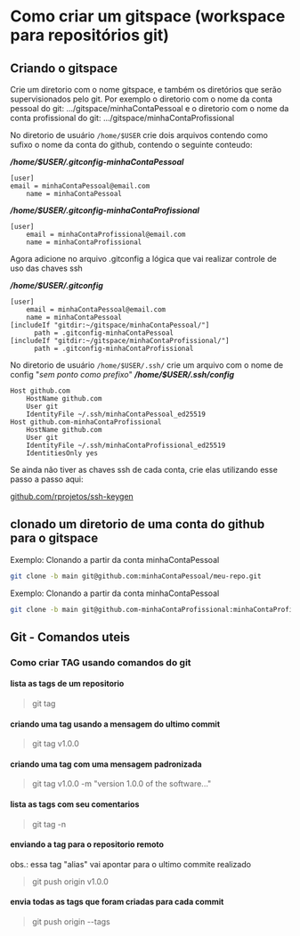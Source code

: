 # Como criar um gitspace (workspace para repositórios git)
## Criando o gitspace
Crie um diretorio com o nome gitspace, e também os diretórios
que serão supervisionados pelo git.
Por exemplo o diretorio com o nome da conta pessoal do git:
.../gitspace/minhaContaPessoal
e o diretorio com o nome da conta profissional do git:
.../gitspace/minhaContaProfissional

No diretorio de usuário `/home/$USER` crie dois arquivos
contendo como sufixo o nome da conta do github,
contendo o seguinte conteudo:

***/home/$USER/.gitconfig-minhaContaPessoal***

```
[user]
email = minhaContaPessoal@email.com
    name = minhaContaPessoal
```

***/home/$USER/.gitconfig-minhaContaProfissional***
```
[user]
    email = minhaContaProfissional@email.com
    name = minhaContaProfissional
```
Agora adicione no arquivo .gitconfig a lógica que vai
realizar controle de uso das chaves ssh

***/home/$USER/.gitconfig***
```
[user]
    email = minhaContaPessoal@email.com
    name = minhaContaPessoal
[includeIf "gitdir:~/gitspace/minhaContaPessoal/"]
	  path = .gitconfig-minhaContaPessoal
[includeIf "gitdir:~/gitspace/minhaContaProfissional/"]
	  path = .gitconfig-minhaContaProfissional
```

No diretorio de usuário `/home/$USER/.ssh/` crie um arquivo com
o nome de config "*sem ponto como prefixo*"
***/home/$USER/.ssh/config*** 
```
Host github.com
    HostName github.com
    User git
    IdentityFile ~/.ssh/minhaContaPessoal_ed25519
Host github.com-minhaContaProfissional
    HostName github.com
    User git
    IdentityFile ~/.ssh/minhaContaProfissional_ed25519
    IdentitiesOnly yes
```

Se ainda não tiver as chaves ssh de cada conta, crie 
elas utilizando esse passo a passo aqui:

[github.com/rprojetos/ssh-keygen](https://github.com/rprojetos/ssh-keygen)

## clonado um diretorio de uma conta do github para o gitspace
Exemplo: Clonando a partir da conta minhaContaPessoal
```sh
git clone -b main git@github.com:minhaContaPessoal/meu-repo.git
```

Exemplo: Clonando a partir da conta minhaContaPessoal
```sh
git clone -b main git@github.com-minhaContaProfissional:minhaContaProfissional/meu-repo.git
```


## Git - Comandos uteis
### Como criar TAG usando comandos do git
#### lista as tags de um repositorio
> git tag
#### criando uma tag usando a mensagem do ultimo commit
> git tag v1.0.0
#### criando uma tag com uma mensagem padronizada
> git tag v1.0.0 -m "version 1.0.0 of the software..."

#### lista as tags com seu comentarios
> git tag -n

#### enviando a tag para o repositorio remoto
obs.: essa tag "alias" vai apontar para o ultimo commite realizado
> git push origin v1.0.0

#### envia todas as tags que foram criadas para cada commit
> git push  origin --tags


